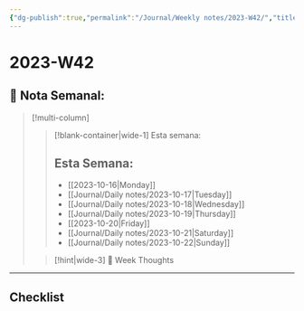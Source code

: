 ```yaml
---
{"dg-publish":true,"permalink":"/Journal/Weekly notes/2023-W42/","title":"2023-W42","tags":["NoteType/Weekly"],"updated":"2023-11-05T22:03:49.538-05:00"}
---
```



# 2023-W42

## 📅 Nota Semanal:

> [!multi-column]
> 
> > [!blank-container|wide-1] Esta semana:
> > ## Esta Semana:
> >- [[2023-10-16\|Monday]]
> > - [[Journal/Daily notes/2023-10-17\|Tuesday]]
> > - [[Journal/Daily notes/2023-10-18\|Wednesday]]
> > - [[Journal/Daily notes/2023-10-19\|Thursday]]
> > - [[2023-10-20\|Friday]]
> > - [[Journal/Daily notes/2023-10-21\|Saturday]]
> > - [[Journal/Daily notes/2023-10-22\|Sunday]]
> 
> > [!hint|wide-3] 💭 Week Thoughts
> > 

- - - 

## Checklist
